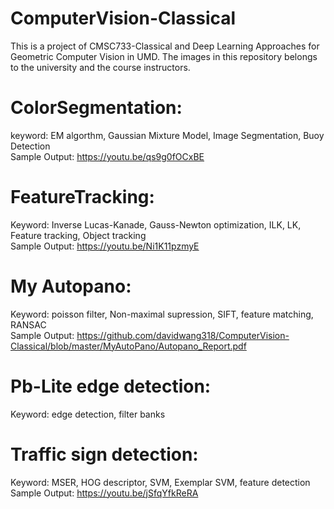# ComputerVision-Classical
This is a project of CMSC733-Classical and Deep Learning Approaches for
Geometric Computer Vision in UMD.
The images in this repository belongs to the university and the course instructors.

# ColorSegmentation:
keyword: EM algorthm, Gaussian Mixture Model, Image Segmentation, Buoy Detection   
Sample Output:  https://youtu.be/qs9g0fOCxBE

# FeatureTracking:
Keyword: Inverse Lucas-Kanade, Gauss-Newton optimization, ILK, LK, Feature tracking, Object tracking  
Sample Output:  https://youtu.be/Ni1K11pzmyE

# My Autopano:
Keyword: poisson filter, Non-maximal supression, SIFT, feature matching, RANSAC  
Sample Output:  https://github.com/davidwang318/ComputerVision-Classical/blob/master/MyAutoPano/Autopano_Report.pdf

# Pb-Lite edge detection:
Keyword: edge detection, filter banks

# Traffic sign detection:
Keyword: MSER, HOG descriptor, SVM, Exemplar SVM, feature detection
Sample Output:  https://youtu.be/jSfqYfkReRA
